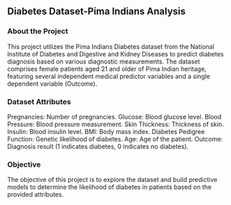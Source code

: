## Diabetes Dataset-Pima Indians Analysis
### About the Project
This project utilizes the Pima Indians Diabetes dataset from the National Institute of Diabetes and Digestive and Kidney Diseases to predict diabetes diagnosis based on various diagnostic measurements. The dataset comprises female patients aged 21 and older of Pima Indian heritage, featuring several independent medical predictor variables and a single dependent variable (Outcome).

### Dataset Attributes
Pregnancies: Number of pregnancies.
Glucose: Blood glucose level.
Blood Pressure: Blood pressure measurement.
Skin Thickness: Thickness of skin.
Insulin: Blood insulin level.
BMI: Body mass index.
Diabetes Pedigree Function: Genetic likelihood of diabetes.
Age: Age of the patient.
Outcome: Diagnosis result (1 indicates diabetes, 0 indicates no diabetes).
### Objective
The objective of this project is to explore the dataset and build predictive models to determine the likelihood of diabetes in patients based on the provided attributes.

